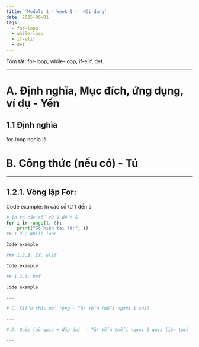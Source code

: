 ```yaml
---
title: 'Module 1 - Week 1 -  Nội dung'
date: 2025-06-01
tags:
  - for-loop
  - while-loop
  - if-elif
  - def
---
```


Tóm tắt: for-loop, while-loop, if-elif, def. 

---

# A. Định nghĩa, Mục đích, ứng dụng, ví dụ - Yến

## 1.1 Định nghĩa
for-loop nghĩa là

# B. Công thức (nếu có) - Tú

---

## 1.2.1. Vòng lặp For:

Code example: In các số từ 1 đến 5
```python
# In ra các số từ 1 đến 5
for i in range(1, 6):
    print("Số hiện tại là:", i)
## 1.2.2 While loop

Code example

### 1.2.3. If, elif

Code example

## 1.2.4. Def

Code example

---

# C. Kiến thức mở rộng - Tú/ Yến (mỗi người 1 cái)

---

# D. Quiz (gõ quiz + đáp án)  - Tú/ Yến (mỗi người 3 quiz liên tục)

---
